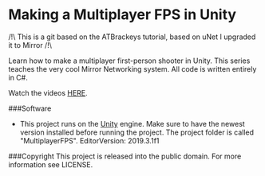 Making a Multiplayer FPS in Unity
========

/!\ This is a git based on the ATBrackeys tutorial, based on uNet I upgraded it to Mirror /!\

Learn how to make a multiplayer first-person shooter in Unity. This series teaches the very cool Mirror Networking system. All code is written entirely in C#.

Watch the videos [HERE](https://www.youtube.com/playlist?list=PLPV2KyIb3jR5PhGqsO7G4PsbEC_Al-kPZ).

###Software
- This project runs on the [Unity](http://unity3d.com) engine. Make sure to have the newest version installed before running the project. The project folder is called "MultiplayerFPS".
EditorVersion: 2019.3.1f1

###Copyright
This project is released into the public domain. For more information see LICENSE.
